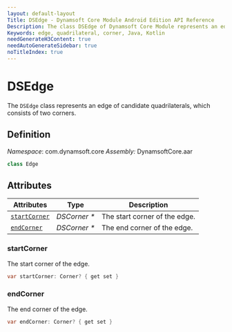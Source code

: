 ```yaml
---
layout: default-layout
Title: DSEdge - Dynamsoft Core Module Android Edition API Reference
Description: The class DSEdge of Dynamsoft Core Module represents an edge of candidate quadrilaterals, which consists of two corners.
Keywords: edge, quadrilateral, corner, Java, Kotlin
needGenerateH3Content: true
needAutoGenerateSidebar: true
noTitleIndex: true
---
```


# DSEdge

The `DSEdge` class represents an edge of candidate quadrilaterals, which consists of two corners.

## Definition

*Namespace*: com.dynamsoft.core
*Assembly:* DynamsoftCore.aar

```java
class Edge
```

## Attributes

| Attributes | Type | Description |
| ---------- | ---- | ----------- |
| [`startCorner`](#startcorner) | *DSCorner \** | The start corner of the edge. |
| [`endCorner`](#endcorner) | *DSCorner \** | The end corner of the edge. |

### startCorner

The start corner of the edge.

```java
var startCorner: Corner? { get set }
```

### endCorner

The end corner of the edge.

```java
var endCorner: Corner? { get set }
```
